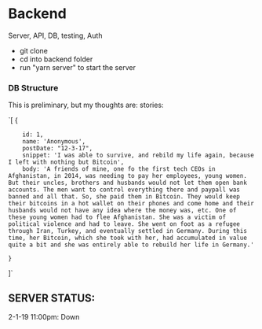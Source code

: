 # Backend

Server, API, DB, testing, Auth

-   git clone
-   cd into backend folder
-   run "yarn server" to start the server

### DB Structure

This is preliminary, but my thoughts are: stories:

`[ {

        id: 1,
        name: 'Anonymous',
        postDate: "12-3-17",
        snippet: 'I was able to survive, and rebild my life again, because I left with nothing but Bitcoin',
        body: 'A friends of mine, one fo the first tech CEOs in Afghanistan, in 2014, was needing to pay her employees, young women. But their uncles, brothers and husbands would not let them open bank accounts. The men want to control everything there and paypall was banned and all that. So, she paid them in Bitcoin. They would keep their bitcoins in a hot wallet on their phones and come home and their husbands would not have any idea where the money was, etc. One of these young women had to flee Afghanistan. She was a victim of political violence and had to leave. She went on foot as a refugee through Iran, Turkey, and eventually settled in Germany. During this time, her Bitcoin, which she took with her, had accumulated in value quite a bit and she was entirely able to rebuild her life in Germany.'

    }

]`

## SERVER STATUS:

2-1-19 11:00pm: Down
